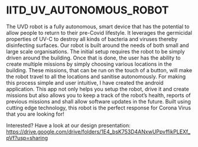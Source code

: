 # IITD_UV_AUTONOMOUS_ROBOT

The UVD robot is a fully autonomous, smart device that has the potential to allow people to return to their pre-Covid lifestyle. It leverages the germicidal properties of UV-C to destroy all kinds of bacteria and viruses thereby disinfecting surfaces. Our robot is built around the needs of both small and large scale organisations. The initial setup requires the robot to be simply driven around the building. Once that is done, the user has the ability to create multiple missions by simply choosing various locations in the building. These missions, that can be run on the touch of a button, will make the robot travel to all the locations and sanitise autonomously. For making this process simple and user intuitive, I have created the android application. This app not only helps you setup the robot, drive it and create missions but also allows you to keep a track of the robot’s health, reports of previous missions and shall allow software updates in the future. Built using cutting edge technology, this robot is the perfect response for Corona Virus that you are looking for!

Interested? Have a look at our design presentation:
https://drive.google.com/drive/folders/1E4_bsK753D4ANxwUPpvffikPLEXf_pVf?usp=sharing

